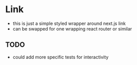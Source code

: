 # Link

- this is just a simple styled wrapper around next.js link
- can be swapped for one wrapping react router or similar

## TODO

- could add more specific tests for interactivity
